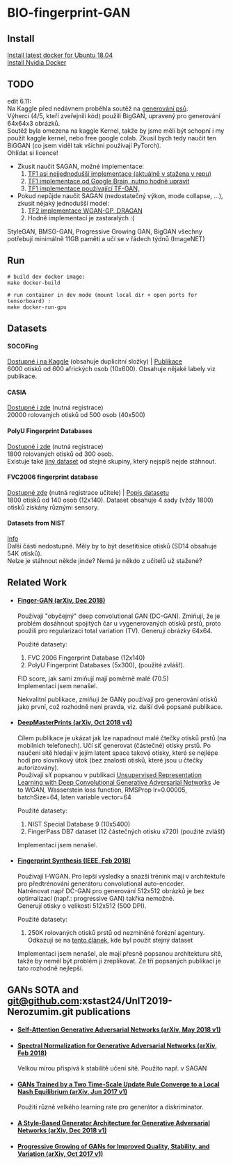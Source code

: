 # BIO-fingerprint-GAN

## Install
[Install latest docker for Ubuntu 18.04](https://www.digitalocean.com/community/tutorials/how-to-install-and-use-docker-on-ubuntu-18-04)  
[Install Nvidia Docker](https://github.com/NVIDIA/nvidia-docker)

## TODO
edit 6.11:  
Na Kaggle před nedávnem proběhla soutěž na [generování psů](https://www.kaggle.com/c/generative-dog-images/overview).  
Výherci (4/5, kteří zveřejnili kód) použili BigGAN, upravený pro generování 64x64x3 obrázků.  
Soutěž byla omezena na kaggle Kernel, takže by jsme měli být schopní i my použít kaggle kernel, nebo 
free google colab. Zkusil bych tedy naučit ten BiGGAN (co jsem viděl tak všichni používají PyTorch).  
Ohlídat si licence!  

* Zkusit naučit SAGAN, možné implementace: 
    1. [TF1 asi nejjednodušší implementace (aktuálně v stažena v repu)](https://github.com/taki0112/Self-Attention-GAN-Tensorflow) 
    2. [TF1 implementace od Google Brain, nutno hodně upravit](https://github.com/brain-research/self-attention-gan?fbclid=IwAR21-JpEZA3TBx1GOGpoLHeGFzR3NgluFsA9BtGNh-CYPVMKJztWT1tIgrs)
    3. [TF1 implementace používající TF-GAN, ](https://github.com/tensorflow/gan/tree/master/tensorflow_gan/examples/self_attention_estimator)
* Pokud nepůjde naučit SAGAN (nedostatečný výkon, mode collapse, ...), zkusit nějaký jednodušší model:
    1. [TF2 implementace WGAN-GP, DRAGAN](https://github.com/LynnHo/DCGAN-LSGAN-WGAN-GP-DRAGAN-Tensorflow-2) 
    2. Hodně implementací je zastaralých :(

StyleGAN, BMSG-GAN, Progressive Growing GAN, BigGAN všechny potřebují minimálně 11GB paměti a učí se v řádech týdnů (ImageNET)

## Run
```shell script
# build dev docker image:
make docker-build

# run container in dev mode (mount local dir + open ports for tensorboard) :
make docker-run-gpu
```

## Datasets

#### SOCOFing
[Dostupné i na Kaggle](https://www.kaggle.com/ruizgara/socofing) (obsahuje duplicitní složky) |
[Publikace](https://arxiv.org/pdf/1807.10609.pdf) \
6000 otisků od 600 afrických osob (10x600). Obsahuje nějaké labely viz publikace.

#### CASIA
[Dostupné i zde](http://www.idealtest.org/dbDetailForUser.do?id=7) (nutná registrace) \
20000 rolovaných otisků od 500 osob (40x500)

#### PolyU Fingerprint Databases
[Dostupné i zde](http://www4.comp.polyu.edu.hk/~csajaykr/fingerprint.htm) (nutná registrace) \
1800 rolovaných otisků od 300 osob. \
Existuje také [jiný dataset](http://www4.comp.polyu.edu.hk/~biometrics/HRF/HRF_old.htm) od stejné skupiny, který nejspíš nejde stáhnout.

#### FVC2006 fingerprint database
[Dostupné zde](http://atvs.ii.uam.es/atvs/fvc2006.html) (nutná registrace učitele) |
[Popis datasetu](http://bias.csr.unibo.it/fvc2006/databases.asp)  \
1800 otisků od 140 osob (12x140). Dataset obsahuje 4 sady (vždy 1800) otisků získány různými sensory.

#### Datasets from NIST
[Info](https://www.nist.gov/itl/iad/image-group/resources/biometric-special-databases-and-software) \
Další části nedostupné. Měly by to být desetitisíce otisků (SD14 obsahuje 54K otisků). \
Nelze je stáhnout někde jinde? Nemá je někdo z učitelů už stažené?  

## Related Work
* #### [Finger-GAN (arXiv, Dec 2018)](https://arxiv.org/abs/1812.10482)  
    Používají "obyčejný" deep convolutional GAN (DC-GAN). 
    Zmiňují, že je problém dosáhnout spojitých čar u vygenerovaných otisků prstů, proto
    použili pro regularizaci total variation (TV). 
    Generují obrázky 64x64.  
    
    Použité datasety:
    1. FVC 2006 Fingerprint Database (12x140)
    2. PolyU Fingerprint Databases (5x300), (použité zvlášť).  
    
    FID score, jak sami zmiňují mají poměrně malé (70.5)  
    Implementaci jsem nenašel.
    
    Nekvalitní publikace, zmiňují že GANy používají pro generování otisků jako první, 
    což rozhodně neni pravda, viz. další dvě popsané publikace.
    
* #### [DeepMasterPrints (arXiv, Oct 2018 v4)](https://arxiv.org/abs/1705.07386)  
    Cílem publikace je ukázat jak lze napadnout malé čtečky otisků prstů (na mobilních telefonech).
    Učí síť generovat (částečné) otisky prstů. Po naučení sítě hledají v jejím latent space takové otisky, které 
    se nejlépe hodí pro slovníkový útok (bez znalosti otisků, které jsou u čtečky autorizovány).  
    Používají síť popsanou v publikaci [Unsupervised Representation Learning with Deep Convolutional Generative Adversarial Networks](https://arxiv.org/abs/1511.06434)
    Je to WGAN, Wasserstein loss function, RMSProp lr=0.00005, batchSize=64, laten variable vector=64
    
    Použité datasety:
    1. NIST Special Database 9 (10x5400)  
    2. FingerPass DB7 dataset (12 částečných otisku x720) (použité zvlášť)  
    
     Implementaci jsem nenašel.
    
    
* #### [Fingerprint Synthesis (IEEE, Feb 2018)](https://ieeexplore.ieee.org/document/8411200)
    Používají I-WGAN. Pro lepší výsledky a snazší trénink mají v architektuře pro předtrénování generátoru convolutional auto-encoder.  
    Natrénovat např DC-GAN pro generování 512x512 obrázků je bez optimalizací (např.: progressive GAN) takřka nemožné.    
    Generují otisky o velikosti 512x512 (500 DPI). 
    
    Použité datasety:
    1. 250K rolovaných otisků prstů od nezmíněné forézní agentury. Odkazují se na [tento článek](https://ieeexplore.ieee.org/document/8272728), 
    kde byl použit stejný dataset
    
    Implementaci jsem nenašel, ale mají přesně popsanou architekturu sítě, takže by neměl být problém ji zreplikovat.
    Ze tří popsaných publikací je tato rozhodně nejlepší.


## GANs SOTA and git@github.com:xstast24/UnIT2019-Nerozumim.git publications
* #### [Self-Attention Generative Adversarial Networks (arXiv, May 2018 v1)](https://arxiv.org/abs/1805.08318)
    
* #### [Spectral Normalization for Generative Adversarial Networks (arXiv, Feb 2018)](https://arxiv.org/abs/1802.05957)
    Velkou mírou přispívá k stabilitě učení sítě. Použito např. v SAGAN
* #### [GANs Trained by a Two Time-Scale Update Rule Converge to a Local Nash Equilibrium (arXiv, Jun 2017 v1)](https://arxiv.org/abs/1706.08500)
    Použití různě velkého learning rate pro generátor a diskriminator.
* #### [A Style-Based Generator Architecture for Generative Adversarial Networks (arXiv, Dec 2018 v1)](https://arxiv.org/abs/1812.04948)

* #### [Progressive Growing of GANs for Improved Quality, Stability, and Variation (arXiv, Oct 2017 v1)](https://arxiv.org/abs/1710.10196)
